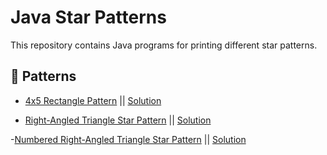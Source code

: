 # Java Star Patterns

This repository contains Java programs for printing different star patterns.

## 📂 Patterns
- [4x5 Rectangle Pattern](https://static.takeuforward.org/wp/uploads/2022/08/P1.png) || [Solution](https://github.com/karthikvt22/Java/blob/main/Patterns/4x5%20Pattern)

- [Right-Angled Triangle Star Pattern](https://static.takeuforward.org/wp/uploads/2022/08/P2.png) || [Solution](https://github.com/karthikvt22/Java/blob/main/Patterns/Right-Angled%20Triangle%20Star%20Pattern)

-[Numbered Right-Angled Triangle Star Pattern](https://static.takeuforward.org/wp/uploads/2022/08/P3.png) || [Solution](https://github.com/karthikvt22/Java/blob/main/Patterns/Right-Angled%20Triangle%20Star%20Pattern)



